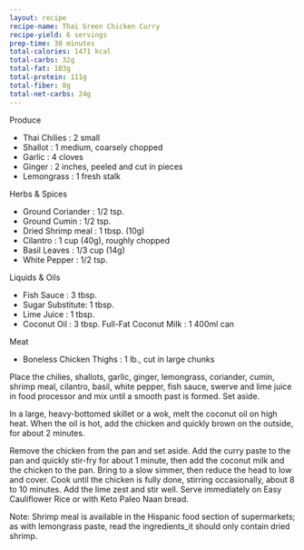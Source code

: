 ```yaml
---
layout: recipe
recipe-name: Thai Green Chicken Curry
recipe-yield: 6 servings
prep-time: 30 minutes
total-calories: 1471 kcal
total-carbs: 32g
total-fat: 103g
total-protein: 111g
total-fiber: 8g
total-net-carbs: 24g
---
```

Produce
* Thai Chilies : 2 small
* Shallot : 1 medium, coarsely chopped
* Garlic : 4 cloves
* Ginger : 2 inches, peeled and cut in pieces
* Lemongrass : 1 fresh stalk

Herbs &amp; Spices
* Ground Coriander : 1/2 tsp.
* Ground Cumin : 1/2 tsp.
* Dried Shrimp meal : 1 tbsp. (10g)
* Cilantro : 1 cup (40g), roughly chopped
* Basil Leaves : 1/3 cup (14g)
* White Pepper : 1/2 tsp.

Liquids &amp; Oils
* Fish Sauce : 3 tbsp.
* Sugar Substitute: 1 tbsp.
* Lime Juice : 1 tbsp.
* Coconut Oil : 3 tbsp.
Full-Fat Coconut Milk : 1 400ml can

Meat
* Boneless Chicken Thighs : 1 lb., cut in large chunks

Place the chilies, shallots, garlic, ginger, lemongrass, coriander, cumin, shrimp meal, cilantro, basil, white pepper, fish sauce, swerve and lime juice in food processor and mix until a smooth past is formed. Set aside.

In a large, heavy-bottomed skillet or a wok, melt the coconut oil on high heat. When the oil is hot, add the chicken and quickly brown on the outside, for about 2 minutes.

Remove the chicken from the pan and set aside. Add the curry paste to the pan and quickly stir-fry for about 1 minute, then add the coconut milk and the chicken to the pan. Bring to a slow simmer, then reduce the head to low and cover. Cook until the chicken is fully done, stirring occasionally, about 8 to 10 minutes. Add the lime zest and stir well. Serve immediately on Easy Cauliflower Rice or with Keto Paleo Naan bread.

Note: Shrimp meal is available in the Hispanic food section of supermarkets; as with lemongrass paste, read the ingredients_it should only contain dried shrimp.
